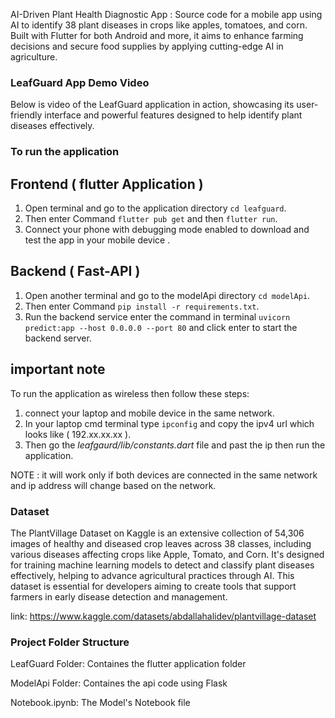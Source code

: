 AI-Driven Plant Health Diagnostic App : Source code for a mobile app using AI to identify 38 plant diseases in crops like apples, tomatoes, and corn. Built with Flutter for both Android and more, it aims to enhance farming decisions and secure food supplies by applying cutting-edge AI in agriculture.

### LeafGuard App Demo Video

Below is video of the LeafGuard application in action, showcasing its user-friendly interface and powerful features designed to help identify plant diseases effectively.



### To run the application 

## Frontend ( flutter Application )

1. Open terminal and go to the application directory `cd leafguard`.
2. Then enter Command `flutter pub get` and then `flutter run`.
3. Connect your phone with debugging mode enabled to download and test the app in your mobile device .

## Backend ( Fast-API )

1. Open another terminal and go to the modelApi directory `cd modelApi`.
2. Then enter Command `pip install -r requirements.txt`.
3. Run the backend service enter the command in terminal `uvicorn predict:app --host 0.0.0.0 --port 80` and click enter to start the backend server.


## important note 

To run the application as wireless then follow these steps:

1. connect your laptop and mobile device in the same network.
2. In your laptop cmd terminal type `ipconfig` and copy the ipv4 url which looks like ( 192.xx.xx.xx ).
3. Then go the *leafgaurd/lib/constants.dart* file and past the ip then run the application.

NOTE : it will work only if both devices are connected in the same network and ip address will change based on the network.

### Dataset

The PlantVillage Dataset on Kaggle is an extensive collection of 54,306 images of healthy and diseased crop leaves across 38 classes, including various diseases affecting crops like Apple, Tomato, and Corn. It's designed for training machine learning models to detect and classify plant diseases effectively, helping to advance agricultural practices through AI. This dataset is essential for developers aiming to create tools that support farmers in early disease detection and management.

link: https://www.kaggle.com/datasets/abdallahalidev/plantvillage-dataset


### Project Folder Structure

LeafGuard Folder: Containes the flutter application folder

ModelApi Folder: Containes the api code using Flask

Notebook.ipynb: The Model's Notebook file
